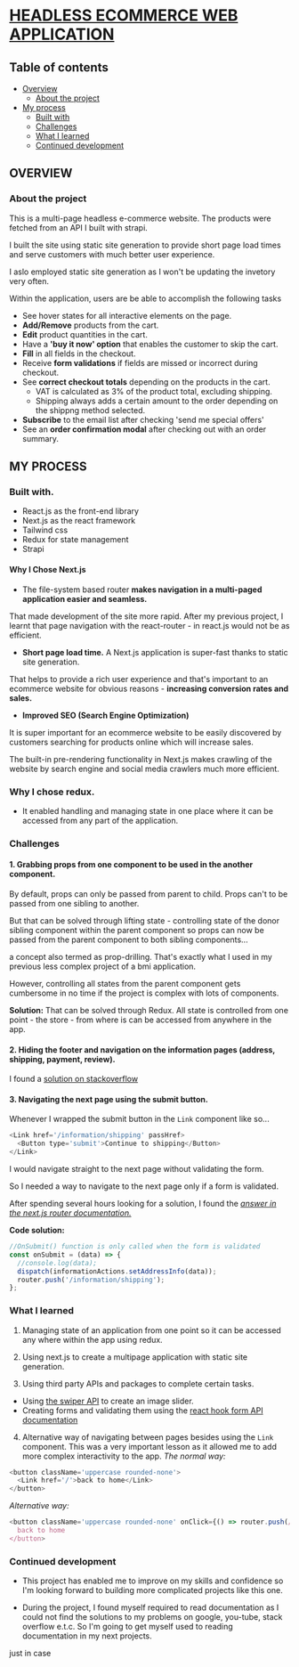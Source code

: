 
# [HEADLESS ECOMMERCE WEB APPLICATION](https://asmn-grocery-store.netlify.app)

## Table of contents

- [Overview](#overview)
  - [About the project](#about-the-project)
- [My process](#my-process)
  - [Built with](#built-with)
  - [Challenges](#challenges)
  - [What I learned](#what-i-learned)
  - [Continued development](#continued-development)

## OVERVIEW

### About the project
This is a multi-page headless e-commerce website. The products were fetched from an API I built with strapi.

I built the site using static site generation to provide short page load times and serve customers with much better user experience. 

I aslo employed static site generation as I won't be updating the invetory very often.

Within the application, users are be able to accomplish the following tasks
 - See hover states for all interactive elements on the page.
 - **Add/Remove** products from the cart.
 - **Edit** product quantities in the cart.
 - Have a **'buy it now' option** that enables the customer to skip the cart.
 - **Fill** in all fields in the checkout.
 - Receive **form validations** if fields are missed or incorrect during checkout.
 - See **correct checkout totals** depending on the products in the cart.
   - VAT is calculated as 3% of the product total, excluding shipping.
   - Shipping always adds a certain amount to the order depending on the shippng method selected.
 - **Subscribe** to the email list after checking 'send me special offers'
 - See an **order confirmation modal** after checking out with an order summary.

## MY PROCESS

### Built with.
- React.js as the front-end library
- Next.js as the react framework
- Tailwind css
- Redux for state management
- Strapi

#### Why I Chose Next.js
- The file-system based router **makes navigation in a multi-paged application easier and seamless.** 

That made development of the site more rapid. After my previous project, I learnt that page navigation 
with the react-router - in react.js would not be as efficient. 

- **Short page load time.** A Next.js application is super-fast thanks to static site generation. 

That helps to provide a rich user experience and that's important to an ecommerce website for obvious reasons - **increasing conversion rates and sales.** 

- **Improved SEO (Search Engine Optimization)** 

It is super important for an ecommerce website to be easily discovered by customers searching for products online which will increase sales.

The built-in pre-rendering functionality in Next.js makes crawling of the website by search engine and social media crawlers much more efficient. 

### Why I chose redux.
- It enabled handling and managing state in one place where it can be accessed from any part of the application.
 
### Challenges

#### 1. Grabbing props from one component to be used in the another component.

By default, props can only be passed from parent to child. Props can't to be passed from one sibling to another.

But that can be solved through lifting state - controlling state of the donor sibling component within the parent component so props can now be passed from the parent component to both sibling components...

a concept also termed as prop-drilling. That's exactly what I used in my previous less complex project of a bmi application.

However, controlling all states from the parent component gets cumbersome in no time if the project is complex with lots of components.

**Solution:** That can be solved through Redux. All state is controlled from one point - the store - from where is can be accessed from anywhere in the app.

#### 2. Hiding the footer and navigation on the information pages (address, shipping, payment, review).

I found a [solution on stackoverflow](https://stackoverflow.com/questions/67663919/how-to-hide-header-only-at-one-page-in-nextjs-app)

#### 3. Navigating the next page using the submit button.

Whenever I wrapped the submit button in the `Link` component like so...

```js
<Link href='/information/shipping' passHref>
  <Button type='submit'>Continue to shipping</Button>
</Link>
```

I would navigate straight to the next page without validating the form. 

So I needed a way to navigate to the next page only if a form is validated.

After spending several hours looking for a solution, I found the [_answer in the next.js router documentation._](https://nextjs.org/docs/api-reference/next/router)

**Code solution:**

```js
//OnSubmit() function is only called when the form is validated
const onSubmit = (data) => {
  //console.log(data);
  dispatch(informationActions.setAddressInfo(data));
  router.push('/information/shipping');
};
```

###  What I learned

1. Managing state of an application from one point so it can be accessed any where within the app using redux.

2. Using next.js to create a multipage application with static site generation.

3. Using third party APIs and packages to complete certain tasks.

- Using [the swiper API](https://swiperjs.com/react) to create an image slider.
- Creating forms and validating them using the [react hook form API documentation](https://react-hook-form.com/get-started)

4. Alternative way of navigating between pages besides using the `Link` component. This was a very important lesson as it allowed me to add more complex interactivity to the app.
   _The normal way:_

```js
<button className='uppercase rounded-none'>
  <Link href='/'>back to home</Link>
</button>
```

_Alternative way:_

```js
<button className='uppercase rounded-none' onClick={() => router.push(/)}>
  back to home
</button>
```

### Continued development

- This project has enabled me to improve on my skills and confidence so I'm looking forward to building more complicated projects like this one.

- During the project, I found myself required to read documentation as I could not find the solutions to my problems on google, you-tube, stack overflow e.t.c. So I'm going to get myself used to reading documentation in my next projects. 

just in case